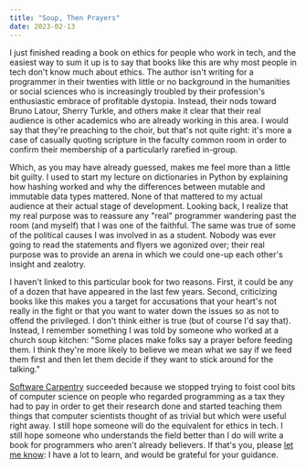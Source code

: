 ```yaml
---
title: "Soup, Then Prayers"
date: 2023-02-13
---
```


I just finished reading a book on ethics for people who work in tech,
and the easiest way to sum it up is to say that
books like this are why most people in tech don't know much about ethics.
The author isn't writing for a programmer in their twenties
with little or no background in the humanities or social sciences
who is increasingly troubled by their profession's enthusiastic embrace of profitable dystopia.
Instead,
their nods toward Bruno Latour, Sherry Turkle, and others make it clear that
their real audience is other academics who are already working in this area.
I would say that they're preaching to the choir,
but that's not quite right:
it's more a case of casually quoting scripture in the faculty common room
in order to confirm their membership of a particularly rarefied in-group.

Which, as you may have already guessed, makes me feel more than a little bit guilty.
I used to start my lecture on dictionaries in Python
by explaining how hashing worked
and why the differences between mutable and immutable data types mattered.
None of that mattered to my actual audience at their actual stage of development.
Looking back,
I realize that my real purpose was to reassure any "real" programmer wandering past the room
(and myself)
that I was one of the faithful.
The same was true of some of the political causes I was involved in as a student.
Nobody was ever going to read the statements and flyers we agonized over;
their real purpose was to provide an arena in which we could one-up each other's insight and zealotry.

I haven't linked to this particular book for two reasons.
First, it could be any of a dozen that have appeared in the last few years.
Second, criticizing books like this makes you a target for accusations that
your heart's not really in the fight
or that you want to water down the issues so as not to offend the privileged.
I don't think either is true (but of course I'd say that).
Instead,
I remember something I was told by someone who worked at a church soup kitchen:
"Some places make folks say a prayer before feeding them.
I think they're more likely to believe we mean what we say
if we feed them first and then let them decide if they want to stick around for the talking."

[Software Carpentry](https://carpentries.org/) succeeded because
we stopped trying to foist cool bits of computer science
on people who regarded programming as a tax they had to pay in order to get their research done
and started teaching them things that computer scientists thought of as trivial
but which were useful right away.
I still hope someone will do the equivalent for ethics in tech.
I still hope someone who understands the field better than I do
will write a book for programmers who aren't already believers.
If that's you,
please [let me know](mailto:gvwilson@third-bit.com):
I have a lot to learn,
and would be grateful for your guidance.
